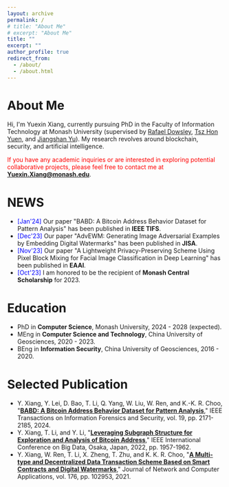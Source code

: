 ```yaml
---
layout: archive
permalink: /
# title: "About Me"
# excerpt: "About Me"
title: ""
excerpt: ""
author_profile: true
redirect_from: 
  - /about/
  - /about.html
---
```


About Me
======
Hi, I'm Yuexin Xiang, currently pursuing PhD in the Faculty of Information Technology at Monash University (supervised by [Rafael Dowsley](https://dowsley.net/), [Tsz Hon Yuen](https://thyuen.github.io/), and [Jiangshan Yu](https://www.jiangshanyu.com/)). My research revolves around blockchain, security, and artificial intelligence. 

<span style="color: red;">If you have any academic inquiries or are interested in exploring potential collaborative projects, please feel free to contact me at</span> <a style="text-decoration: none"><strong>Yuexin.Xiang@monash.edu</strong></a>.

NEWS
======
<ul class="list__news">
  <li><span style="color: blue;">[Jan'24]</span> Our paper "BABD: A Bitcoin Address Behavior Dataset for Pattern Analysis" has been published in <strong>IEEE TIFS</strong>.</li>
  <li><span style="color: blue;">[Dec'23]</span> Our paper "AdvEWM: Generating Image Adversarial Examples by Embedding Digital Watermarks" has been published in <strong>JISA</strong>.</li>
  <li><span style="color: blue;">[Nov'23]</span> Our paper "A Lightweight Privacy-Preserving Scheme Using Pixel Block Mixing for Facial Image Classification in Deep Learning" has been published in <strong>EAAI</strong>.</li>
  <li><span style="color: blue;">[Oct'23]</span> I am honored to be the recipient of <strong>Monash Central Scholarship</strong> for 2023.</li>
</ul>

Education
======
* PhD in **Computer Science**, Monash University, 2024 - 2028 (expected).
* MEng in **Computer Science and Technology**, China University of Geosciences, 2020 - 2023.
* BEng in **Information Security**, China University of Geosciences, 2016 - 2020.
 
Selected Publication
======
* Y. Xiang, Y. Lei, D. Bao, T. Li, Q. Yang, W. Liu, W. Ren, and K.-K. R. Choo, "**[BABD: A Bitcoin Address Behavior Dataset for Pattern Analysis](https://doi.org/10.1109/TIFS.2023.3347894)**," IEEE Transactions on Information Forensics and Security, vol. 19, pp. 2171-2185, 2024.
* Y. Xiang, T. Li, and Y. Li, "**[Leveraging Subgraph Structure for Exploration and Analysis of Bitcoin Address](https://doi.org/10.1109/BigData55660.2022.10020980)**," IEEE International Conference on Big Data, Osaka, Japan, 2022, pp. 1957-1962.
* Y. Xiang, W. Ren, T. Li, X. Zheng, T. Zhu, and K. K. R. Choo, "**[A Multi-type and Decentralized Data Transaction Scheme Based on Smart Contracts and Digital Watermarks](https://doi.org/10.1016/j.jnca.2020.102953)**," Journal of Network and Computer Applications, vol. 176, pp. 102953, 2021.



